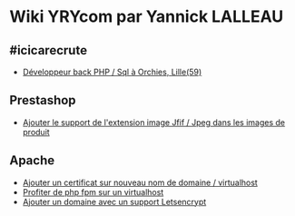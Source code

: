# Wiki YRYcom par Yannick LALLEAU

## #icicarecrute
* [Développeur back PHP / Sql à Orchies, Lille(59)](https://www.yrycom.com/offres-emploi/)
<!-- []() -->

## Prestashop 

* [Ajouter le support de l'extension image Jfif / Jpeg dans les images de produit](https://www.github.com/YannickLalleau/blog/blob/main/prestashop/support-extension-image-jfif.md)
<!-- [](https://www.github.com/YannickLalleau/blog/blob/main/prestashop/) -->

## Apache

* [Ajouter un certificat sur nouveau nom de domaine / virtualhost](https://www.github.com/YannickLalleau/blog/blob/main/apache/creer-virtualhost.md)
* [Profiter de php fpm sur un virtualhost](https://www.github.com/YannickLalleau/blog/blob/main/apache/php-fpm.md)
* [Ajouter un domaine avec un support Letsencrypt](https://www.github.com/YannickLalleau/blog/blob/main/apache/letsencrypt.md)
<!-- [](https://www.github.com/YannickLalleau/blog/blob/main/apache/) -->


